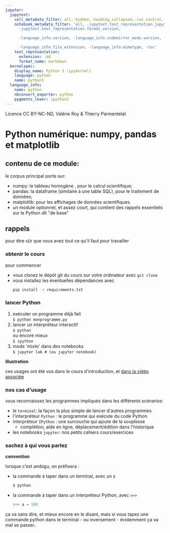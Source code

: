 ```yaml
---
jupyter:
  jupytext:
    cell_metadata_filter: all,-hidden,-heading_collapsed,-run_control,-trusted
    notebook_metadata_filter: 'all, -jupytext.text_representation.jupytext_version,
      -jupytext.text_representation.format_version,

      -language_info.version, -language_info.codemirror_mode.version, -language_info.codemirror_mode,

      -language_info.file_extension, -language_info.mimetype, -toc'
    text_representation:
      extension: .md
      format_name: markdown
  kernelspec:
    display_name: Python 3 (ipykernel)
    language: python
    name: python3
  language_info:
    name: python
    nbconvert_exporter: python
    pygments_lexer: ipython3
---
```


Licence CC BY-NC-ND, Valérie Roy & Thierry Parmentelat



# Python numérique: numpy, pandas et matplotlib

## contenu de ce module:

le corpus principal porte sur:

* numpy: le tableau homogène , pour le calcul scientifique;
* pandas: la dataframe (similaire à une table SQL), pour le traitement de données;
* matplotlib: pour les affichages de données scientifiques.
* un module optionnel, et assez court, qui contient des rappels essentiels sur le Python dit "de base"


## rappels

pour être sûr que vous avez tout ce qu'il faut pour travailler


### obtenir le cours

pour commencer 

* vous clonez le dépôt git du cours sur votre ordinateur avec `git clone`
* vous installez les éventuelles dépendances avec
  ```bash
  pip install -r requirements.txt
  ```

<!-- #region cell_style="split" slideshow={"slide_type": "slide"} -->
### lancer Python

1. exécuter un programme déjà fait  
  `$ python monprogramme.py`
1. lancer un interpréteur interactif  
  `$ python`  
  ou encore mieux  
  `$ ipython`
1. mode 'mixte' dans des notebooks  
  `$ jupyter lab # (ou jupyter notebook)` 
<!-- #endregion -->

<!-- #region cell_style="split" -->
**illustration**

ces usages ont été vus dans le cours d'introduction, et [dans la vidéo associée](https://youtu.be/i_ZcP7iNw-U)
<!-- #endregion -->

<!-- #region slideshow={"slide_type": ""} -->
### nos cas d'usage

vous reconnaissez les programmes impliqués dans les différents scénarios:

* le `terminal`: la façon la plus simple de lancer d'autres programmes
* l'interpréteur `Python` : le programme qui exécute du code Python
* interpréteur `IPython` : une surcouche qui ajoute de la souplesse
  * complétion, aide en ligne, déplacement/édition dans l'historique
* les notebooks `jupyter`: nos petits cahiers cours/exercices
<!-- #endregion -->

### sachez à qui vous parlez

**convention**

lorsque c'est ambigu, on préfixera :

* la commande à taper dans un terminal, avec un `$`

  ```bash
  $ python
  ```

* la commande à taper dans un interpréteur Python, avec `>>>`

  ```python
  >>> a = 100
  ```

ça va sans dire, et mieux encore en le disant, mais si vous tapez une commande python dans le terminal - ou inversement - évidemment ça va mal se passer..
